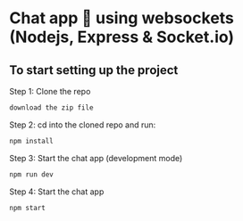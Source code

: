# Chat app 💬 using websockets (Nodejs, Express & Socket.io)

## To start setting up the project

Step 1: Clone the repo

```bash
download the zip file
```

Step 2: cd into the cloned repo and run:

```bash
npm install
```

Step 3: Start the chat app (development mode)

```bash
npm run dev
```

Step 4: Start the chat app

```bash
npm start
```
